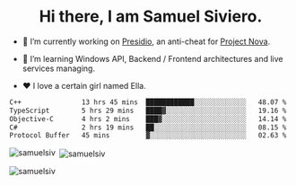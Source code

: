 <h1 align="center">Hi there, I am Samuel Siviero.</h1>

- 🔭 I’m currently working on [Presidio](https://presidio.ac), an anti-cheat for [Project Nova](https://discord.gg/novafn).

- 🌱 I’m learning Windows API, Backend / Frontend architectures and live services managing.

- ❤️ I love a certain girl named Ella.

<!--START_SECTION:waka-->

```txt
C++               13 hrs 45 mins  ████████████░░░░░░░░░░░░░   48.07 %
TypeScript        5 hrs 29 mins   ████▓░░░░░░░░░░░░░░░░░░░░   19.16 %
Objective-C       4 hrs 2 mins    ███▓░░░░░░░░░░░░░░░░░░░░░   14.14 %
C#                2 hrs 19 mins   ██░░░░░░░░░░░░░░░░░░░░░░░   08.15 %
Protocol Buffer   45 mins         ▓░░░░░░░░░░░░░░░░░░░░░░░░   02.63 %
```

<!--END_SECTION:waka-->

<p><img align="left" src="https://github-readme-stats.vercel.app/api/top-langs?username=samuelsiv&show_icons=true&locale=en&layout=compact&theme=radical" alt="samuelsiv" /></p>

<p>&nbsp;<img align="center" src="https://github-readme-stats.vercel.app/api?username=samuelsiv&show_icons=true&locale=en&theme=radical" alt="samuelsiv" /></p>
<p align="left"> <img src="https://komarev.com/ghpvc/?username=samuelsiv&label=Profile%20views&color=0e75b6&style=flat" alt="samuelsiv" /> </p>
